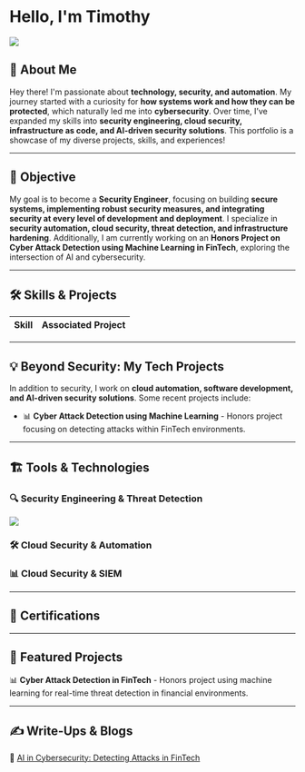 # Hello, I'm Timothy
<a href="https://www.linkedin.com/in/timothy-mcleod-b01b9b236"><img src="https://img.shields.io/badge/-LinkedIn-0072b1?&style=for-the-badge&logo=linkedin&logoColor=white" /></a>

## 👋 About Me
Hey there! I'm passionate about **technology, security, and automation**. My journey started with a curiosity for **how systems work and how they can be protected**, which naturally led me into **cybersecurity**. Over time, I’ve expanded my skills into **security engineering, cloud security, infrastructure as code, and AI-driven security solutions**. This portfolio is a showcase of my diverse projects, skills, and experiences!

---

## 🎯 Objective
My goal is to become a **Security Engineer**, focusing on building **secure systems, implementing robust security measures, and integrating security at every level of development and deployment**. I specialize in **security automation, cloud security, threat detection, and infrastructure hardening**. Additionally, I am currently working on an **Honors Project on Cyber Attack Detection using Machine Learning in FinTech**, exploring the intersection of AI and cybersecurity.

---

## 🛠️ Skills & Projects

| Skill                                         | Associated Project         |
|-----------------------------------------------|----------------------------|
<!--
| SIEM Implementation and Log Analysis          | <a href="https://google.com">Detection Lab</a>|
| Cloud Security & Compliance                   | AWS Security Framework|
| Infrastructure as Code (IaC) with Terraform   | Secure AWS Deployment|
| CI/CD Pipeline Security                       | Secure GitHub Actions|
| Security Automation with Shuffle SOAR         | SOC Automation Lab|
| Security Monitoring & Incident Response       | Threat Detection Platform|
| AI-Powered Threat Detection                   | Cyber Attack Detection in FinTech|
-->

---

## 💡 Beyond Security: My Tech Projects
In addition to security, I work on **cloud automation, software development, and AI-driven security solutions**. Some recent projects include:
- 📊 **Cyber Attack Detection using Machine Learning** - Honors project focusing on detecting attacks within FinTech environments.
<!-- - 🌐 **Security Engineering in AWS & Azure** - Implementing security best practices for cloud environments.
- 🤖 **AI Chatbot for Security Analysis** - Uses **NLP and Python** to analyze security logs.
- 🚀 **Automated Compliance Scanning** - Scripts to check **CIS benchmarks for AWS and Kubernetes**.
-->

---

## 🏗️ Tools & Technologies

### 🔍 Security Engineering & Threat Detection
<div>
    <img src="https://img.shields.io/badge/-Wireshark-1679A7?&style=for-the-badge&logo=Wireshark&logoColor=white" />
  <!--  
    <img src="https://img.shields.io/badge/-Suricata-EF3B2D?&style=for-the-badge&logo=Suricata&logoColor=white" />
    <img src="https://img.shields.io/badge/-Zeek-777BB4?&style=for-the-badge&logo=Zeek&logoColor=white" />
    <img src="https://img.shields.io/badge/-Trivy-000000?&style=for-the-badge&logo=Trivy&logoColor=white" />
  -->
</div>

### 🛠️ Cloud Security & Automation
<div>
      <!-- 
    <img src="https://img.shields.io/badge/-Docker-2496ED?&style=for-the-badge&logo=Docker&logoColor=white" />
    <img src="https://img.shields.io/badge/-Kubernetes-326CE5?&style=for-the-badge&logo=Kubernetes&logoColor=white" />
    <img src="https://img.shields.io/badge/-Terraform-623CE4?&style=for-the-badge&logo=Terraform&logoColor=white" />
    <img src="https://img.shields.io/badge/-Ansible-EE0000?&style=for-the-badge&logo=Ansible&logoColor=white" />
    -->
</div>

### 📊 Cloud Security & SIEM
<div>
  <!-- 
    <img src="https://img.shields.io/badge/-AWS_Security-FF9900?&style=for-the-badge&logo=Amazon-AWS&logoColor=white" />
    <img src="https://img.shields.io/badge/-Azure_Security-0078D4?&style=for-the-badge&logo=Microsoft&logoColor=white" />
    <img src="https://img.shields.io/badge/-Splunk-000000?&style=for-the-badge&logo=Splunk&logoColor=white" />
  -->
</div>

---

## 📜 Certifications
<div>
<!-- 
  <img src="https://img.shields.io/badge/-Security%2B-FF0000?&style=for-the-badge&logo=CompTIA&logoColor=white" />
    <img src="https://img.shields.io/badge/-AWS_CCP-FF9900?&style=for-the-badge&logo=Amazon-AWS&logoColor=white" />
    <img src="https://img.shields.io/badge/-Terraform_Associate-623CE4?&style=for-the-badge&logo=HashiCorp&logoColor=white" />
-->
</div>

---

## 🚀 Featured Projects
📊 **Cyber Attack Detection in FinTech** - Honors project using machine learning for real-time threat detection in financial environments.
<!--
🔍 **Detection Lab** - Focused on SIEM implementation, log analysis, and network traffic monitoring.  
🔐 **Cloud Security Hardening** - Implementing security controls and compliance frameworks.  
🌎 **IaC for AWS Security** - Infrastructure as Code (IaC) for secure cloud deployments.  
🤖 **AI Security Analysis** - Created a machine learning model for analyzing security logs.  
-->

---

## ✍️ Write-Ups & Blogs
<!--📄 [Building a Secure DevOps Pipeline](https://example.com)  -->
<!--📄 [Automating Security with Terraform](https://example.com)  -->
<!--📄 [Cloud Security Best Practices](https://example.com) -->
📄 [AI in Cybersecurity: Detecting Attacks in FinTech](https://example.com)  

<!---

## 🤝 Connect with Me
📩 **Email:** [Your Email]  
🌍 **LinkedIn:** [Your LinkedIn]  
📂 **GitHub:** [Your GitHub]  
✍️ **Blog/Website:** [Your Website]  

---

## 📜 License
This repository and its contents are licensed under the **[License Name]**. See the [LICENSE](LICENSE) file for more details.

---
---

### 🔥 Let's Secure, Automate, and Innovate Together! 🔥
-->

